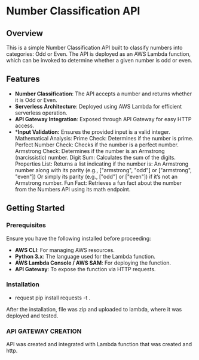 # Number Classification API

## Overview
This is a simple Number Classification API built to classify numbers into categories: Odd or Even. The API is deployed as an AWS Lambda function, which can be invoked to determine whether a given number is odd or even.

## Features
- **Number Classification**: The API accepts a number and returns whether it is Odd or Even.
- **Serverless Architecture**: Deployed using AWS Lambda for efficient serverless operation.
- **API Gateway Integration**: Exposed through API Gateway for easy HTTP access.
- ***Input Validation:** Ensures the provided input is a valid integer.
Mathematical Analysis:
Prime Check: Determines if the number is prime.
Perfect Number Check: Checks if the number is a perfect number.
Armstrong Check: Determines if the number is an Armstrong (narcissistic) number.
Digit Sum: Calculates the sum of the digits.
Properties List: Returns a list indicating if the number is:
An Armstrong number along with its parity (e.g., ["armstrong", "odd"] or ["armstrong", "even"])
Or simply its parity (e.g., ["odd"] or ["even"]) if it’s not an Armstrong number.
Fun Fact: Retrieves a fun fact about the number from the Numbers API using its math endpoint.

## Getting Started

### Prerequisites
Ensure you have the following installed before proceeding:
- **AWS CLI**: For managing AWS resources.
- **Python 3.x**: The language used for the Lambda function.
- **AWS Lambda Console / AWS SAM**: For deploying the function.
- **API Gateway**: To expose the function via HTTP requests.

### Installation
- request
  pip install requests -t .

After the installation, file was zip and uploaded to lambda, where it was deployed and tested.

### API GATEWAY CREATION
API was created and integrated with Lambda function that was created and http.
